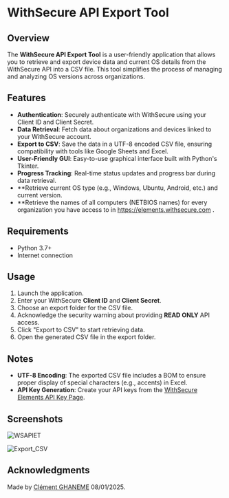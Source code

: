 # WithSecure API Export Tool

## Overview

The **WithSecure API Export Tool** is a user-friendly application that allows you to retrieve and export device data and current OS details from the WithSecure API into a CSV file. This tool simplifies the process of managing and analyzing OS versions across organizations.

## Features

- **Authentication**: Securely authenticate with WithSecure using your Client ID and Client Secret.
- **Data Retrieval**: Fetch data about organizations and devices linked to your WithSecure account.
- **Export to CSV**: Save the data in a UTF-8 encoded CSV file, ensuring compatibility with tools like Google Sheets and Excel.
- **User-Friendly GUI**: Easy-to-use graphical interface built with Python's Tkinter.
- **Progress Tracking**: Real-time status updates and progress bar during data retrieval.
- **Retrieve current OS type (e.g., Windows, Ubuntu, Android, etc.) and current version.
- **Retrieve the names of all computers (NETBIOS names) for every organization you have access to in https://elements.withsecure.com .

## Requirements

- Python 3.7+
- Internet connection


## Usage

1. Launch the application.
2. Enter your WithSecure **Client ID** and **Client Secret**.
3. Choose an export folder for the CSV file.
4. Acknowledge the security warning about providing **READ ONLY** API access.
5. Click "Export to CSV" to start retrieving data.
6. Open the generated CSV file in the export folder.

## Notes

- **UTF-8 Encoding**: The exported CSV file includes a BOM to ensure proper display of special characters (e.g., accents) in Excel.
- **API Key Generation**: Create your API keys from the [WithSecure Elements API Key Page](https://elements.withsecure.com/apps/ccr/api_keys).

## Screenshots

![WSAPIET](https://github.com/user-attachments/assets/66a4ff0d-c74b-49fa-ac0d-c90f30f2c323)

![Export_CSV](https://github.com/user-attachments/assets/565d495b-499c-4779-9523-167d2af4408f)

## Acknowledgments

Made by [Clément GHANEME](https://clement.business/) 08/01/2025.



